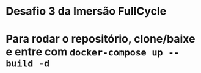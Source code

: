 # Desafio 3 da Imersão FullCycle
# Para rodar o repositório, clone/baixe e entre com `docker-compose up --build -d`
